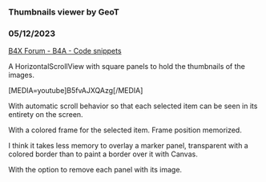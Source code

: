 ### Thumbnails viewer by GeoT
### 05/12/2023
[B4X Forum - B4A - Code snippets](https://www.b4x.com/android/forum/threads/147942/)

A HorizontalScrollView with square panels to hold the thumbnails of the images.  
   
[MEDIA=youtube]B5fvAJXQAzg[/MEDIA]  
  
   
With automatic scroll behavior so that each selected item can be seen in its entirety on the screen.  
  
With a colored frame for the selected item. Frame position memorized.  
  
I think it takes less memory to overlay a marker panel, transparent with a colored border than to paint a border over it with Canvas.  
  
With the option to remove each panel with its image.